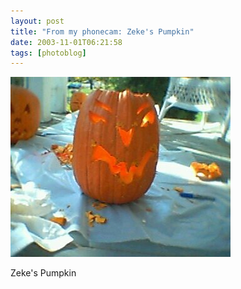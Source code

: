 ```yaml
---
layout: post
title: "From my phonecam: Zeke's Pumpkin"
date: 2003-11-01T06:21:58
tags: [photoblog]
---
```


![Zeke's Pumpkin][1]

Zeke's Pumpkin

   [1]: /2003/11/01/4478553346_0.jpg
